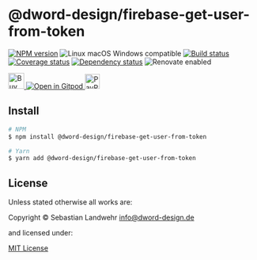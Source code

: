 <!-- TITLE/ -->
# @dword-design/firebase-get-user-from-token
<!-- /TITLE -->

<!-- BADGES/ -->
[![NPM version](https://img.shields.io/npm/v/@dword-design/firebase-get-user-from-token.svg)](https://npmjs.org/package/@dword-design/firebase-get-user-from-token)
![Linux macOS Windows compatible](https://img.shields.io/badge/os-linux%20%7C%C2%A0macos%20%7C%C2%A0windows-blue)
[![Build status](https://img.shields.io/github/workflow/status/dword-design/firebase-get-user-from-token/build)](https://github.com/dword-design/firebase-get-user-from-token/actions)
[![Coverage status](https://img.shields.io/coveralls/dword-design/firebase-get-user-from-token)](https://coveralls.io/github/dword-design/firebase-get-user-from-token)
[![Dependency status](https://img.shields.io/david/dword-design/firebase-get-user-from-token)](https://david-dm.org/dword-design/firebase-get-user-from-token)
![Renovate enabled](https://img.shields.io/badge/renovate-enabled-brightgreen)

<a href="https://www.buymeacoffee.com/dword">
  <img
    src="https://www.buymeacoffee.com/assets/img/guidelines/download-assets-sm-2.svg"
    alt="Buy Me a Coffee"
    height="32"
  >
</a><a href="https://gitpod.io/#https://github.com/dword-design/firebase-get-user-from-token">
  <img src="https://gitpod.io/button/open-in-gitpod.svg" alt="Open in Gitpod">
</a>
<a href="https://paypal.me/SebastianLandwehr">
  <img
    src="https://upload.wikimedia.org/wikipedia/commons/b/b5/PayPal.svg"
    alt="PayPal"
    height="30"
  >
</a>
<!-- /BADGES -->

<!-- DESCRIPTION/ -->

<!-- /DESCRIPTION -->

<!-- INSTALL/ -->
## Install

```bash
# NPM
$ npm install @dword-design/firebase-get-user-from-token

# Yarn
$ yarn add @dword-design/firebase-get-user-from-token
```
<!-- /INSTALL -->

<!-- LICENSE/ -->
## License

Unless stated otherwise all works are:

Copyright &copy; Sebastian Landwehr <info@dword-design.de>

and licensed under:

[MIT License](https://opensource.org/licenses/MIT)
<!-- /LICENSE -->
